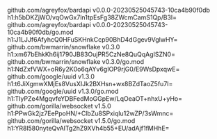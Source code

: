 github.com/agreyfox/bardapi v0.0.0-20230525045743-10ca4b90f0db h1:h5bDKZjWO/vqOwGx7ln1tpEsFg38ZWcmCamS1Qp/B3I=
github.com/agreyfox/bardapi v0.0.0-20230525045743-10ca4b90f0db/go.mod h1:J1LJJf6AfyhcQ0HFuSKHnkCcp90BhD4dGgev9VglwHY=
github.com/bwmarrin/snowflake v0.3.0 h1:xm67bEhkKh6ij1790JB83OujPR5CzNe8QuQqAgISZN0=
github.com/bwmarrin/snowflake v0.3.0/go.mod h1:NdZxfVWX+oR6y2K0o6qAYv6gIOP9rjG0/E9WsDpxqwE=
github.com/google/uuid v1.3.0 h1:t6JiXgmwXMjEs8VusXIJk2BXHsn+wx8BZdTaoZ5fu7I=
github.com/google/uuid v1.3.0/go.mod h1:TIyPZe4MgqvfeYDBFedMoGGpEw/LqOeaOT+nhxU+yHo=
github.com/gorilla/websocket v1.5.0 h1:PPwGk2jz7EePpoHN/+ClbZu8SPxiqlu12wZP/3sWmnc=
github.com/gorilla/websocket v1.5.0/go.mod h1:YR8l580nyteQvAITg2hZ9XVh4b55+EU/adAjf1fMHhE=
